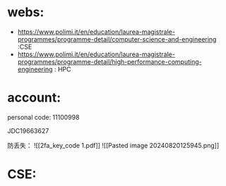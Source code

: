 # webs:
- https://www.polimi.it/en/education/laurea-magistrale-programmes/programme-detail/computer-science-and-engineering   :CSE
-  https://www.polimi.it/en/education/laurea-magistrale-programmes/programme-detail/high-performance-computing-engineering  : HPC

# account:
personal code: 11100998

JDC19663627

防丢失： 
![[2fa_key_code 1.pdf]]
![[Pasted image 20240820125945.png]]
# CSE:
